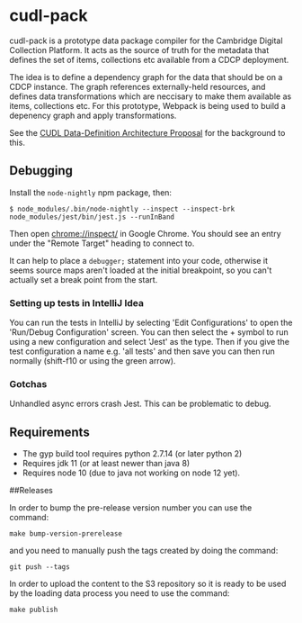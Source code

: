 # cudl-pack

cudl-pack is a prototype data package compiler for the Cambridge Digital Collection Platform. It acts as the source of truth for the metadata that defines the set of items, collections etc available from a CDCP deployment.

The idea is to define a dependency graph for the data that should be on a CDCP instance. The graph references externally-held resources, and defines data transformations which are neccisary to make them available as items, collections etc. For this prototype, Webpack is being used to build a depenency graph and apply transformations.

See the [CUDL Data-Definition Architecture Proposal][data-arch-doc] for the background to this.

[data-arch-doc]: https://docs.google.com/document/d/1rIDvEfdJmvyiSnXYBQ0fOEGxL7B04re8xJ2kmoSyRyE/edit?usp=sharing

## Debugging

Install the `node-nightly` npm package, then:

```
$ node_modules/.bin/node-nightly --inspect --inspect-brk node_modules/jest/bin/jest.js --runInBand
```

Then open [chrome://inspect/](chrome://inspect/) in Google Chrome. You should
see an entry under the "Remote Target" heading to connect to.

It can help to place a `debugger;` statement into your code, otherwise it seems
source maps aren't loaded at the initial breakpoint, so you can't actually set
a break point from the start.

### Setting up tests in IntelliJ Idea

You can run the tests in IntelliJ by selecting 'Edit Configurations' to open 
the 'Run/Debug Configuration' screen.  You can then select the + symbol to run 
using a new configuration and select 'Jest' as the type.  Then if you give the 
test configuration a name e.g. 'all tests' and then save you can then run normally 
(shift-f10 or using the green arrow). 

### Gotchas

Unhandled async errors crash Jest.  This can be problematic to debug. 

## Requirements

- The gyp build tool requires python 2.7.14 (or later python 2)
- Requires jdk 11 (or at least newer than java 8)
- Requires node 10 (due to java not working on node 12 yet). 

##Releases

In order to bump the pre-release version number you can use the command:
 
`make bump-version-prerelease`

and you need to manually push the tags created by doing the command: 

`git push --tags`

In order to upload the content to the S3 repository so it is ready to be used by 
the loading data process you need to use the command: 

`make publish`


    
    
    
    
